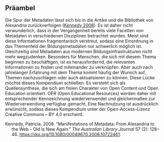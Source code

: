 ## Präambel

Die Spur der Metadaten lässt sich bis in die Antike und die Bibliothek
von Alexandria zurückverfolgen ([Kennedy
2008](#ref-kennedymmawona2008)). Es ist daher nicht verwunderlich, dass
in der Vergangenheit bereits viele Facetten von Metadaten in
verschiedenen Disziplinen betrachtet wurden. Meist sind diese
Informationen fragmentarisch verstreut, sodass eine Einordnung in das
Themenfeld der Bildungsmetadaten nur schwerlich möglich ist.
Gleichzeitig sind Metadaten aus modernen Bildungsinfrastrukturen nicht
mehr wegzudenken. Besonders für Menschen, die sich mit diesem Thema
beginnen zu beschäftigen, ist es herausfordernd, die relevanten
Informationen zu finden und miteinander zu verknüpfen. Aber auch nach
jahrelanger Erfahrung mit dem Thema kommt häufig der Wunsch auf, Themen
nachzuschlagen oder auch aktualisieren zu können. Diese Lücke möchte
dieses Kompendium schließen. Es versteht sich als Quellensynthese, die
sich am freien Charakter von Open Content und Open Education orientiert.
OER (Open Educational Resources) werden daher mit entsprechender
Kennzeichnung wiederverwendet und gleichermaßen zur Wiederverwendung
verfügbar gemacht. Eine Nachnutzung ist ausdrücklich erwünscht, sodass
dieses Kompendium unter der Open-Access-Lizenz Creative Commons – BY 4.0
erscheint.

<div id="refs" class="references csl-bib-body hanging-indent"
entry-spacing="0">

<div id="ref-kennedymmawona2008" class="csl-entry">

Kennedy, Patricia. 2008. “Manifestations of Metadata: From Alexandria to
the Web – Old Is New Again.” *The Australian Library Journal* 57 (2):
128–46. <https://doi.org/10.1080/00049670.2008.10722461>.

</div>

</div>
